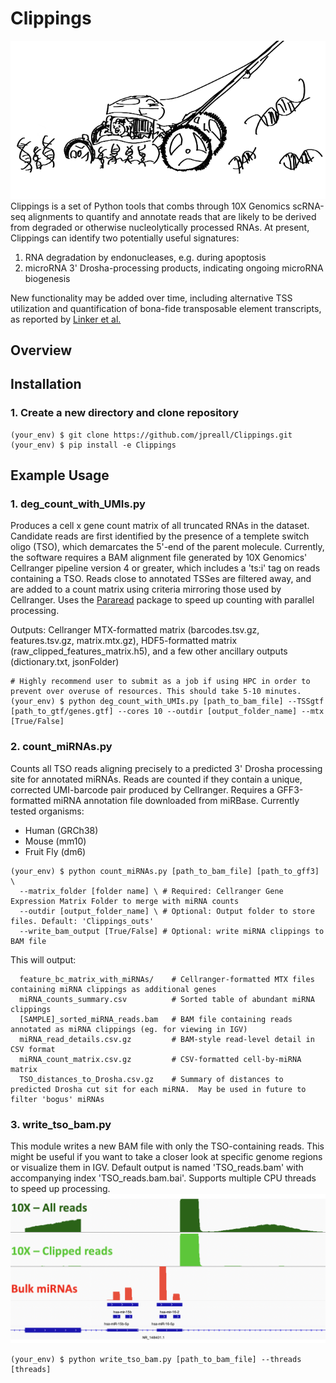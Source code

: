 # Clippings
![Clippings Logo](files/Clippings_logo.png)   
Clippings is a set of Python tools that combs through 10X Genomics scRNA-seq alignments to quantify and annotate reads that are likely to be derived from degraded or otherwise nucleolytically processed RNAs. At present, Clippings can identify two potentially useful signatures:
  
  1. RNA degradation by endonucleases, e.g. during apoptosis
  2. microRNA 3' Drosha-processing products, indicating ongoing microRNA biogenesis
  
New functionality may be added over time, including alternative TSS utilization and quantification of bona-fide transposable element transcripts, as reported by [Linker et al.](https://genome.cshlp.org/content/early/2020/10/21/gr.262196.120)

## Overview

## Installation
### 1. Create a new directory and clone repository
```
(your_env) $ git clone https://github.com/jpreall/Clippings.git
(your_env) $ pip install -e Clippings
```

## Example Usage
### 1. deg_count_with_UMIs.py 
Produces a cell x gene count matrix of all truncated RNAs in the dataset. Candidate reads are first identified by the presence of a templete switch oligo (TSO), which demarcates the 5'-end of the parent molecule. Currently, the software requires a BAM alignment file generated by 10X Genomics' Cellranger pipeline version 4 or greater, which includes a 'ts:i' tag on reads containing a TSO. Reads close to annotated TSSes are filtered away, and are added to a count matrix using criteria mirroring those used by Cellranger. Uses the [Pararead](http://code.databio.org/pararead/) package to speed up counting with parallel processing. 

Outputs: Cellranger MTX-formatted matrix (barcodes.tsv.gz, features.tsv.gz, matrix.mtx.gz), HDF5-formatted matrix (raw_clipped_features_matrix.h5), and a few other ancillary outputs (dictionary.txt, jsonFolder) 
```
# Highly recommend user to submit as a job if using HPC in order to prevent over overuse of resources. This should take 5-10 minutes.
(your_env) $ python deg_count_with_UMIs.py [path_to_bam_file] --TSSgtf [path_to_gtf/genes.gtf] --cores 10 --outdir [output_folder_name] --mtx [True/False]
```

### 2. count_miRNAs.py
Counts all TSO reads aligning precisely to a predicted 3' Drosha processing site for annotated miRNAs.
Reads are counted if they contain a unique, corrected UMI-barcode pair produced by Cellranger.
Requires a GFF3-formatted miRNA annotation file downloaded from miRBase. Currently tested organisms:
* Human (GRCh38)
* Mouse (mm10)
* Fruit Fly (dm6)

```
(your_env) $ python count_miRNAs.py [path_to_bam_file] [path_to_gff3] \
  --matrix_folder [folder name] \ # Required: Cellranger Gene Expression Matrix Folder to merge with miRNA counts
  --outdir [output_folder_name] \ # Optional: Output folder to store files. Default: 'Clippings_outs'
  --write_bam_output [True/False] # Optional: write miRNA clippings to BAM file
```

This will output: 
```
  feature_bc_matrix_with_miRNAs/    # Cellranger-formatted MTX files containing miRNA clippings as additional genes
  miRNA_counts_summary.csv          # Sorted table of abundant miRNA clippings
  [SAMPLE]_sorted_miRNA_reads.bam   # BAM file containing reads annotated as miRNA clippings (eg. for viewing in IGV)
  miRNA_read_details.csv.gz         # BAM-style read-level detail in CSV format
  miRNA_count_matrix.csv.gz         # CSV-formatted cell-by-miRNA matrix
  TSO_distances_to_Drosha.csv.gz    # Summary of distances to predicted Drosha cut sit for each miRNA.  May be used in future to filter 'bogus' miRNAs
```



### 3. write_tso_bam.py
This module writes a new BAM file with only the TSO-containing reads. This might be useful if you want to take a closer look at specific genome regions or visualize them in IGV. Default output is named 'TSO_reads.bam' with accompanying index 'TSO_reads.bam.bai'.
Supports multiple CPU threads to speed up processing. 
![Clippings Logo](files/Clippings_IGV.png)   
```
(your_env) $ python write_tso_bam.py [path_to_bam_file] --threads [threads]
```
